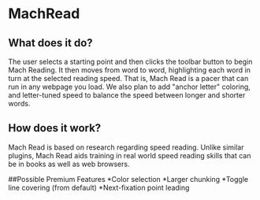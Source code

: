 # MachRead

## What does it do?
The user selects a starting point and then clicks the toolbar button to begin Mach Reading.  It then moves from word to word,
highlighting each word in turn at the selected reading speed.  That is, Mach Read is a pacer that can run in any webpage you load.  We also plan to add "anchor letter" coloring, and letter-tuned speed to balance the speed between longer and shorter words.

## How does it work?
Mach Read is based on research regarding speed reading.  Unlike similar plugins, Mach Read aids training in real world speed reading skills that can be in books as well as web browsers.



##Possible Premium Features
 *Color selection
 *Larger chunking
 *Toggle line covering (from default)
 *Next-fixation point leading
 
